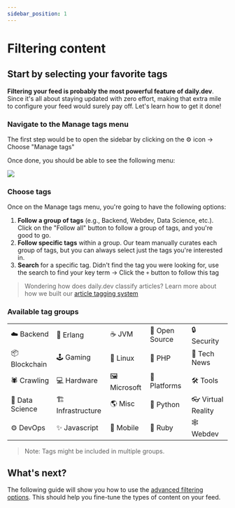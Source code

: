 ```yaml
---
sidebar_position: 1
---
```


# Filtering content

## Start by selecting your favorite tags

**Filtering your feed is probably the most powerful feature of daily.dev**. Since it's all about staying updated with zero effort, making that extra mile to configure your feed would surely pay off. Let's learn how to get it done!

### Navigate to the Manage tags menu

The first step would be to open the sidebar by clicking on the ⚙️ icon -> Choose "Manage tags" 

Once done, you should be able to see the following menu:

![](https://daily-now-res.cloudinary.com/image/upload/v1636620503/docs/tags1.svg)

### Choose tags

Once on the Manage tags menu, you're going to have the following options:
1. **Follow a group of tags** (e.g., Backend, Webdev, Data Science, etc.). Click on the "Follow all" button to follow a group of tags, and you're good to go. 
2. **Follow specific tags** within a group. Our team manually curates each group of tags, but you can always select just the tags you're interested in.
3. **Search** for a specific tag. Didn't find the tag you were looking for, use the search to find your key term -> Click the `+` button to follow this tag

> Wondering how does daily.dev classify articles? Learn more about how we built our [article tagging system](https://daily.dev/blog/how-we-did-it-upgraded-tags-system-for-daily-dev)

### Available tag groups

|               |                   |               |               |                   |
|-------------- |----------------   |-----------    |-------------  |-----------------  |
| ☁️ Backend        | 📝 Erlang             | ☕️ JVM        | 🚀 Open Source    | 🔒 Security           |
| 📦 Blockchain     | 🕹 Gaming             | 🐧 Linux      | 🐘 PHP            | 🦄 Tech News          |
| 🕷 Crawling       | 💻 Hardware           | 🖼 Microsoft  | 🚉 Platforms      | 🛠 Tools              |
| 🔬 Data Science   | 🏗 Infrastructure     | 🌎 Misc       | 🐍 Python         | 👓 Virtual Reality    |
| ⚙️ DevOps         | ✨ Javascript      | 📱 Mobile     | 🚂 Ruby           | 🕸 Webdev             |

> Note: Tags might be included in multiple groups. 

## What's next?

The following guide will show you how to use the [advanced filtering options](/settingyourfeed/advanced-filtering-options.md). This should help you fine-tune the types of content on your feed.